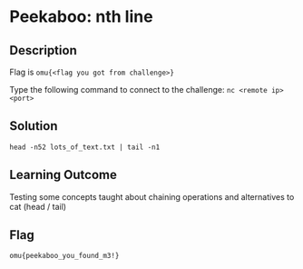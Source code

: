 # Peekaboo: nth line

## Description

Flag is `omu{<flag you got from challenge>}`

Type the following command to connect to the challenge:
`nc <remote ip> <port>`

## Solution

```
head -n52 lots_of_text.txt | tail -n1
```

## Learning Outcome

Testing some concepts taught about chaining operations and alternatives to cat (head / tail)

## Flag

`omu{peekaboo_you_found_m3!}`
